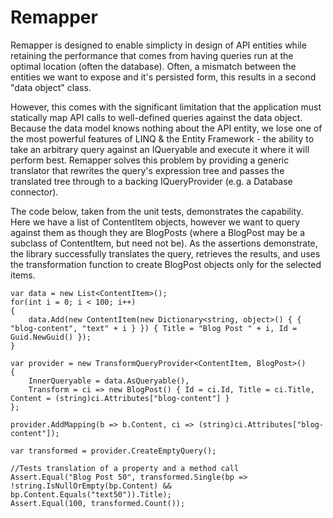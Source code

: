 # Remapper

Remapper is designed to enable simplicty in design of API entities while retaining the performance that comes from having queries run at the optimal location (often the database). Often, a mismatch between the entities we want to expose and it's persisted form, this results in a second "data object" class.

However, this comes with the significant limitation that the application must statically map API calls to well-defined queries against the data object. Because the data model knows nothing about the API entity, we lose one of the most powerful features of LINQ & the Entity Framework - the ability to take an arbitrary query against an IQueryable and execute it where it will perform best. Remapper solves this problem by providing a generic translator that rewrites the query's expression tree and passes the translated tree through to a backing IQueryProvider (e.g. a Database connector).

The code below, taken from the unit tests, demonstrates the capability. Here we have a list of ContentItem objects, however we want to query against them as though they are BlogPosts (where a BlogPost may be a subclass of ContentItem, but need not be). As the assertions demonstrate, the library successfully translates the query, retrieves the results, and uses the transformation function to create BlogPost objects only for the selected items.

```
var data = new List<ContentItem>();
for(int i = 0; i < 100; i++)
{
	data.Add(new ContentItem(new Dictionary<string, object>() { { "blog-content", "text" + i } }) { Title = "Blog Post " + i, Id = Guid.NewGuid() });
}

var provider = new TransformQueryProvider<ContentItem, BlogPost>()
{
	InnerQueryable = data.AsQueryable(),
	Transform = ci => new BlogPost() { Id = ci.Id, Title = ci.Title, Content = (string)ci.Attributes["blog-content"] }
};

provider.AddMapping(b => b.Content, ci => (string)ci.Attributes["blog-content"]);

var transformed = provider.CreateEmptyQuery();

//Tests translation of a property and a method call
Assert.Equal("Blog Post 50", transformed.Single(bp => !string.IsNullOrEmpty(bp.Content) && bp.Content.Equals("text50")).Title);
Assert.Equal(100, transformed.Count());
```